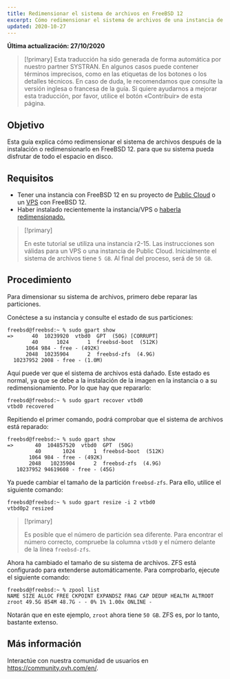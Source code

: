 ```yaml
---
title: Redimensionar el sistema de archivos en FreeBSD 12
excerpt: Cómo redimensionar el sistema de archivos de una instancia de Public Cloud o de un VPS con FreeBSD 12
updated: 2020-10-27
---
```


**Última actualización: 27/10/2020**

> [!primary]
> Esta traducción ha sido generada de forma automática por nuestro partner SYSTRAN. En algunos casos puede contener términos imprecisos, como en las etiquetas de los botones o los detalles técnicos. En caso de duda, le recomendamos que consulte la versión inglesa o francesa de la guía. Si quiere ayudarnos a mejorar esta traducción, por favor, utilice el botón «Contribuir» de esta página.
> 

## Objetivo

Esta guía explica cómo redimensionar el sistema de archivos después de la instalación o redimensionarlo en FreeBSD 12. para que su sistema pueda disfrutar de todo el espacio en disco.

## Requisitos

 * Tener una instancia con FreeBSD 12 en su proyecto de [Public Cloud](https://www.ovhcloud.com/es-es/public-cloud/) o un [VPS](https://www.ovhcloud.com/es-es/vps/) con FreeBSD 12.
 * Haber instalado recientemente la instancia/VPS o [haberla redimensionado.](/pages/public_cloud/compute/resize_of_an_instance)

> [!primary]
>
> En este tutorial se utiliza una instancia r2-15. Las instrucciones son válidas para un VPS o una instancia de Public Cloud. Inicialmente el sistema de archivos tiene `5 GB`. Al final del proceso, será de `50 GB`.
>

## Procedimiento

Para dimensionar su sistema de archivos, primero debe reparar las particiones.

Conéctese a su instancia y consulte el estado de sus particiones:

```
freebsd@freebsd:~ % sudo gpart show
=>      40  10239920  vtbd0  GPT  (50G) [CORRUPT]
        40      1024      1  freebsd-boot  (512K)
      1064 984 - free - (492K)
      2048  10235904      2  freebsd-zfs  (4.9G)
  10237952 2008 - free - (1.0M)
```

Aquí puede ver que el sistema de archivos está dañado. Este estado es normal, ya que se debe a la instalación de la imagen en la instancia o a su redimensionamiento. Por lo que hay que repararlo:

```
freebsd@freebsd:~ % sudo gpart recover vtbd0
vtbd0 recovered
```

Repitiendo el primer comando, podrá comprobar que el sistema de archivos está reparado:

```
freebsd@freebsd:~ % sudo gpart show
=>       40  104857520  vtbd0  GPT  (50G)
         40       1024      1  freebsd-boot  (512K)
       1064 984 - free - (492K)
       2048   10235904      2  freebsd-zfs  (4.9G)
   10237952 94619608 - free - (45G)
```

Ya puede cambiar el tamaño de la partición `freebsd-zfs`. Para ello, utilice el siguiente comando:

```
freebsd@freebsd:~ % sudo gpart resize -i 2 vtbd0
vtbd0p2 resized
```

> [!primary]
>
> Es posible que el número de partición sea diferente. Para encontrar el número correcto, compruebe la columna `vtbd0` y el número delante de la línea `freebsd-zfs`.
>

Ahora ha cambiado el tamaño de su sistema de archivos. ZFS está configurado para extenderse automáticamente. Para comprobarlo, ejecute el siguiente comando:

```
freebsd@freebsd:~ % zpool list
NAME SIZE ALLOC FREE CKPOINT EXPANDSZ FRAG CAP DEDUP HEALTH ALTROOT
zroot 49.5G 854M 48.7G - - 0% 1% 1.00x ONLINE -
```

Notarán que en este ejemplo, `zroot` ahora tiene `50 GB`. ZFS es, por lo tanto, bastante extenso.

## Más información

Interactúe con nuestra comunidad de usuarios en <https://community.ovh.com/en/>.
